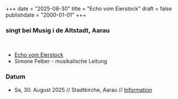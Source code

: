 ﻿﻿+++
date = "2025-08-30"
title = "Echo vom Eierstock"
draft = false
publishdate = "2000-01-01"
+++
###  singt bei Musig i de Altstadt, Aarau
<br>


* [Echo vom Eierstock](https://www.echovomeierstock.ch/)
* Simone Felber - musikalische Leitung


### Datum

* Sa, 30. August 2025 // Stadtkirche, Aarau // [Information](https://www.mida-aarau.ch/bands/echo-vom-eierstock)